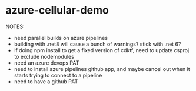 # azure-cellular-demo

NOTES:
* need parallel builds on azure pipelines
* building with .net8 will cause a bunch of warnings? stick with .net 6?
* if doing npm install to get a fixed version of cdktf, need to update csproj to exclude nodemodules
* need an azure devops PAT
* need to install azure pipelines github app, and maybe cancel out when it starts trying to connect to a pipeline
* need to have a github PAT


